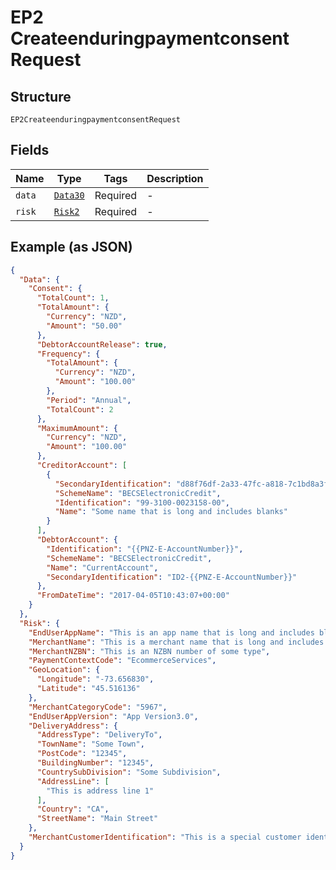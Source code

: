 
# EP2 Createenduringpaymentconsent Request

## Structure

`EP2CreateenduringpaymentconsentRequest`

## Fields

| Name | Type | Tags | Description |
|  --- | --- | --- | --- |
| `data` | [`Data30`](../../doc/models/data-30.md) | Required | - |
| `risk` | [`Risk2`](../../doc/models/risk-2.md) | Required | - |

## Example (as JSON)

```json
{
  "Data": {
    "Consent": {
      "TotalCount": 1,
      "TotalAmount": {
        "Currency": "NZD",
        "Amount": "50.00"
      },
      "DebtorAccountRelease": true,
      "Frequency": {
        "TotalAmount": {
          "Currency": "NZD",
          "Amount": "100.00"
        },
        "Period": "Annual",
        "TotalCount": 2
      },
      "MaximumAmount": {
        "Currency": "NZD",
        "Amount": "100.00"
      },
      "CreditorAccount": [
        {
          "SecondaryIdentification": "d88f76df-2a33-47fc-a818-7c1bd8a3fd",
          "SchemeName": "BECSElectronicCredit",
          "Identification": "99-3100-0023158-00",
          "Name": "Some name that is long and includes blanks"
        }
      ],
      "DebtorAccount": {
        "Identification": "{{PNZ-E-AccountNumber}}",
        "SchemeName": "BECSElectronicCredit",
        "Name": "CurrentAccount",
        "SecondaryIdentification": "ID2-{{PNZ-E-AccountNumber}}"
      },
      "FromDateTime": "2017-04-05T10:43:07+00:00"
    }
  },
  "Risk": {
    "EndUserAppName": "This is an app name that is long and includes blanks",
    "MerchantName": "This is a merchant name that is long and includes blanks",
    "MerchantNZBN": "This is an NZBN number of some type",
    "PaymentContextCode": "EcommerceServices",
    "GeoLocation": {
      "Longitude": "-73.656830",
      "Latitude": "45.516136"
    },
    "MerchantCategoryCode": "5967",
    "EndUserAppVersion": "App Version3.0",
    "DeliveryAddress": {
      "AddressType": "DeliveryTo",
      "TownName": "Some Town",
      "PostCode": "12345",
      "BuildingNumber": "12345",
      "CountrySubDivision": "Some Subdivision",
      "AddressLine": [
        "This is address line 1"
      ],
      "Country": "CA",
      "StreetName": "Main Street"
    },
    "MerchantCustomerIdentification": "This is a special customer identifier that is long and includes blanks"
  }
}
```

